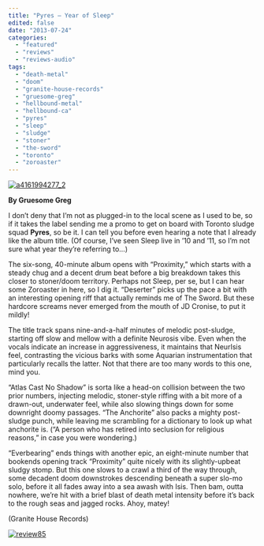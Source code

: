 ```yaml
---
title: "Pyres – Year of Sleep"
edited: false
date: "2013-07-24"
categories:
  - "featured"
  - "reviews"
  - "reviews-audio"
tags:
  - "death-metal"
  - "doom"
  - "granite-house-records"
  - "gruesome-greg"
  - "hellbound-metal"
  - "hellbound-ca"
  - "pyres"
  - "sleep"
  - "sludge"
  - "stoner"
  - "the-sword"
  - "toronto"
  - "zoroaster"
---
```


[![a4161994277_2](http://www.hellbound.ca/wp-content/uploads/2013/07/a4161994277_2.jpg)](http://www.hellbound.ca/wp-content/uploads/2013/07/a4161994277_2.jpg)

**By Gruesome Greg**

I don’t deny that I’m not as plugged-in to the local scene as I used to be, so if it takes the label sending me a promo to get on board with Toronto sludge squad **Pyres**, so be it. I can tell you before even hearing a note that I already like the album title. (Of course, I’ve seen Sleep live in ’10 and ’11, so I’m not sure what year they’re referring to…)

The six-song, 40-minute album opens with “Proximity,” which starts with a steady chug and a decent drum beat before a big breakdown takes this closer to stoner/doom territory. Perhaps not Sleep, per se, but I can hear some Zoroaster in here, so I dig it. “Deserter” picks up the pace a bit with an interesting opening riff that actually reminds me of The Sword. But these hardcore screams never emerged from the mouth of JD Cronise, to put it mildly!

The title track spans nine-and-a-half minutes of melodic post-sludge, starting off slow and mellow with a definite Neurosis vibe. Even when the vocals indicate an increase in aggressiveness, it maintains that NeurIsis feel, contrasting the vicious barks with some Aquarian instrumentation that particularly recalls the latter. Not that there are too many words to this one, mind you.

“Atlas Cast No Shadow” is sorta like a head-on collision between the two prior numbers, injecting melodic, stoner-style riffing with a bit more of a drawn-out, underwater feel, while also slowing things down for some downright doomy passages. “The Anchorite” also packs a mighty post-sludge punch, while leaving me scrambling for a dictionary to look up what anchorite is. (“A person who has retired into seclusion for religious reasons,” in case you were wondering.)

“Everbearing” ends things with another epic, an eight-minute number that bookends opening track “Proximity” quite nicely with its slightly-upbeat sludgy stomp. But this one slows to a crawl a third of the way through, some decadent doom downstrokes descending beneath a super slo-mo solo, before it all fades away into a sea awash with Isis. Then bam, outta nowhere, we’re hit with a brief blast of death metal intensity before it’s back to the rough seas and jagged rocks. Ahoy, matey!

(Granite House Records)

[![review85](http://www.hellbound.ca/wp-content/uploads/2009/08/review85.png)](http://www.hellbound.ca/wp-content/uploads/2009/08/review85.png)

